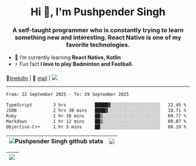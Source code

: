 <h1 align="center">Hi 👋, I'm Pushpender Singh</h1>
<h3 align="center">A self-taught programmer who is constantly trying to learn something new and interesting. React Native is one of my favorite technologies.</h3>

- 🌱 I’m currently learning **React Native, Kotlin**
- ⚡ Fun fact **I love to play Badminton and Football.**

👔[linekdin](https://www.linkedin.com/in/pushpender-singh-240061202/) | 📧 [mail](mailto:pushpendersingh694@gmail.com) | 
<a href="https://github.com/pushpender-singh-ap/pushpender-singh-ap">
    <img src="https://komarev.com/ghpvc/?username=pushpender-singh-ap&style=for-the-badge">
</a>


---

<!--START_SECTION:waka-->

```txt
From: 22 September 2025 - To: 29 September 2025

TypeScript        3 hrs           █████▓░░░░░░░░░░░░░░░░░░░   22.49 %
JSON              2 hrs 30 mins   ████▓░░░░░░░░░░░░░░░░░░░░   18.71 %
Ruby              1 hr 18 mins    ██▒░░░░░░░░░░░░░░░░░░░░░░   09.77 %
Markdown          1 hr 12 mins    ██▒░░░░░░░░░░░░░░░░░░░░░░   09.07 %
Objective-C++     1 hr 5 mins     ██░░░░░░░░░░░░░░░░░░░░░░░   08.19 %
```

<!--END_SECTION:waka-->


| <a><img align="center" src="https://github-readme-stats-iota-ecru-15.vercel.app/api?username=pushpender-singh-ap&show_icons=true&include_all_commits=true&theme=buefy&hide_border=true" alt="Pushpender Singh github stats" /></a> | <a><img align="center" src="https://github-readme-stats-iota-ecru-15.vercel.app/api/top-langs/?username=pushpender-singh-ap&layout=compact&theme=buefy&hide_border=true" /></a> |
| ------------- | ------------- |

| <a> <img align="left" src="https://github-readme-streak-stats.herokuapp.com/?user=pushpender-singh-ap" /></br> </a> |
| ------------- |
